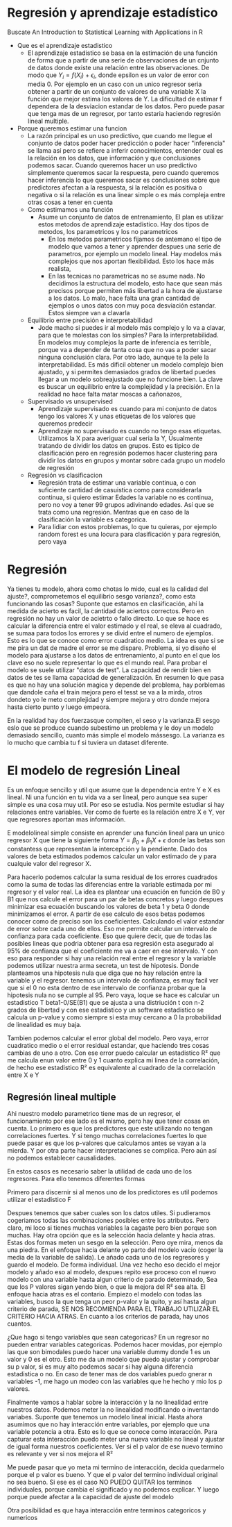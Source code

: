 # Regresión y aprendizaje estadístico

Buscate An Introduction to Statistical Learning with Applications in R

- Que es el aprendizaje estadistico
  - El aprendizaje estadistico se basa en la estimación de una función de forma que a partir de una serie de observaciones de un cnjunto de datos donde existe una relación entre las observaciones. De modo que $Y_i = f(X_i)+\epsilon_i$, donde epsilon es un valor de error con media 0. Por ejemplo en un caso con un unico regresor seria obtener a partir de un conjunto de valores de una variable X la función que mejor estima los valores de Y. La dificultad de estimar f dependera de la desviacion estandar de los datos. Pero puede pasar que tenga mas de un regresor, por tanto estaria haciendo regresión lineal multiple.
- Porque queremos estimar una funcion
  - La razón principal es un uso predictivo, que cuando me llegue el conjunto de datos poder hacer predicción o poder hacer "inferencia" se llama así pero se refiere a inferir conocimientos, entender cual es la relación en los datos, que información y que conclusiones podemos sacar. Cuando queremos hacer un uso predictivo simplemente queremos sacar la respuesta, pero cuando queremos hacer inferencia lo que queremos sacar es conclusiones sobre que predictores afectan a la respuesta, si la relación es positiva o negativa o si la relación es una linear simple o es más compleja entre otras cosas a tener en cuenta
  - Como estimamos una función
    - Asume un conjunto de datos de entrenamiento, El plan es utilizar estos metodos de aprendizaje estadistico. Hay dos tipos de metodos, los parametricos y los no parametricos
      - En los metodos parametricos fijamos de antemano el tipo de modelo que vamos a tener y aprender despues una serie de parametros, por ejemplo un modelo lineal. Hay modelos más complejos que nos aportan flexibilidad. Esto los hace más realista, 
      - En las tecnicas no parametricas no se asume nada. No decidimos la estructura del modelo, esto hace que sean más precisos porque permiten más libertad a la hora de ajustarse a los datos. Lo malo, hace falta una gran cantidad de ejemplos o unos datos con muy poca desviación estandar. Estos siempre van a clavarla 
  - Equilibrio entre precisión e interpretabilidad
    - Jode macho si puedes ir al modelo más complejo y lo va a clavar, para que te molestas con los simples? Para la interpretabilidad. En modelos muy complejos la parte de inferencia es terrible, porque va a depender de tanta cosa que no vas a poder sacar ninguna conclusión clara. Por otro lado, aunque te la pele la interpretabilidad. Es más dificil obtener un modelo complejo bien ajustado, y si permites demasiados grados de libertad puedes llegar a un modelo sobreajustado que no funcione bien. La clave es buscar un equilibrio entre la complejidad y la precisión. En la realidad no hace falta matar moscas a cañonazos,
  - Supervisado vs unsupervised
    - Aprendizaje supervisado es cuando para mi conjunto de datos tengo los valores X y unas etiquetas de los valores que queremos predecir
    - Aprendizaje no supervisado es cuando no tengo esas etiquetas. Utilizamos la X para averiguar cual seria la Y, Usualmente tratando de dividir los datos en grupos. Esto es tipico de clasificación pero en regresión podemos hacer clustering para dividir los datos en grupos y montar sobre cada grupo un modelo de regresión
  - Regresión vs clasificacion
    - Regresión trata de estimar una variable continua, o con suficiente cantidad de casuistica como para considerarla continua, si quiero estimar Edades la variable no es continua, pero no voy a tener 99 grupos adivinando edades. Así que se trata como una regresión.  Mentras que en caso de la clasificación la variable es categorica.
    - Para lidiar con estos problemas, lo que tu quieras, por ejemplo random forest es una locura para clasificación y para regresión, pero vaya

# Regresión

  Ya tienes tu modelo, ahora como chotas lo mido, cual es la calidad del ajuste?, comprometemos el equilibrio sesgo varianza?, como esta funcionando las cosas?
  Suponte que estamos en clasificación, ahí la medida de acierto es facil, la cantidad de aciertos correctos. Pero en regresión no hay un valor de acietrto o fallo directo. Lo que se hace es calcular la diferencia entre el valor estimado y el real, se eleva al cuadrado, se sumaa para todos los errores y se divid entre el numero de ejemplos. Esto es lo que se conoce como error cuadratico medio. La idea es que si se me pira un dat de madre el error se me dispare. Problema, si yo diseño el modelo para ajustarse a los datos de entrenamiento, al punto en el que los clave eso no suele representar lo que es el mundo real. Para probar el modelo se suele utilizar "datos de test". La capacidad de rendir bien en datos de tes se llama capacidad de generalización.  En resumen lo que pasa es que no hay una solución magica y depende del problema, hay porblemas que dandole caña el train mejora pero el tesst se va a la mirda, otros dondeto yo le meto complejidad y siempre mejora y otro donde mejora hasta cierto punto y luego empeora. 

  En la realidad hay dos fuerzasque compiten, el seso y la varianza.El sesgo eslo que se produce cuando subestimo un problema y le doy un modelo demasiado sencillo, cuanto más simple el modelo mássesgo. La varianza es lo mucho que cambia tu f si tuviera un dataset diferente. 

# El modelo de regresión Lineal

Es un enfoque sencillo y util que asume que la dependencia entre Y e X es lineal. Ni una función en tu vida va a ser lineal, pero aunque sea super simple es una cosa muy util. Por eso se estudia. Nos permite estudiar si hay relaciones entre variables. Ver como de fuerte es la relación entre X e Y, ver que regresores aportan mas información.

E modelolineal simple consiste en aprender una función lineal para un unico regresor X que tiene la siguiente forma $Y = {\beta}_0 + {\beta}_1X + \epsilon$ donde las betas son constantess que representan la intercepción y la pendiente. Dado dos valores de beta estimados podemos calcular un valor estimado de y para cualquie valor del regresor X.

Para hacerlo podemos calcular la suma residual de los errores cuadrados como la suma de todas las diferencias entre la variable estimada por mi regresor y el valor real. La idea es plantear una ecuación en función de B0 y B1 que nos calcule el error para un par de betas concretos y luego despues minimizar esa ecuación buscando los valores de beta 1 y beta 0 donde minimizamos el error. A partir de ese calculo de esos betas podemos conocer como de preciso son los coeficientes. Calculando el valor estandar de error sobre cada uno de ellos. Eso me permite calcular un intervalo de confianza para cada coeficiente. Eso que quiere decir, que de todas las posibles lineas que podria obtener para esa regresión esta asegurado al 95% de confianza que el coeficiente me va a caer en ese intervalo. Y con eso para responder si hay una relación real entre el regresor y la variable podemos utilizar nuestra arma secreta, un test de hipotesis. Donde planteamos una hipotesis nula que diga que no hay relación entre la variable y el regresor. tenemos un intervalo de confianza, es muy facil ver que si el 0 no esta dentro de ese intervalo de confianza probar que la hipotesis nula no se cumple al 95. Pero vaya, loque se hace es calcular un estadistico T beta1-0/SE(B1) que se ajusta a una distriución t con n-2 grados de libertad  y con ese estadistico y un software estadistico se calcula un p-value y como siempre si esta muy cercano a 0 la probabilidad de linealidad es muy baja.

Tambien podemos calcular el error global del modelo. Pero vaya, error cuadratico medio o el error residual estandar, que haciendo tres cosas cambias de uno a otro. Con ese error puedo calcular un estadistico R² que me calcula enun valor entre 0 y 1 cuanto explica mi linea de la correlación, de hecho ese estadistico R² es equivalente al cuadrado de la correlación entre X e Y

## Regresión lineal multiple

Ahi nuestro modelo parametrico tiene mas de un regresor, el funcionamiento por ese lado es el mismo, pero hay que tener cosas en cuenta. Lo primero es que los predictores que este utilizando no tengan correlaciones fuertes. Y si tengo muchas correlaciones fuertes lo que puede pasar es que los p-valores que calculamos antes se vayan a la mierda. Y por otra parte hacer interpretaciones se complica. Pero aún así no podemos establecer causalidades. 

En estos casos es necesario saber la utilidad de cada uno de los regresores. Para ello tenemos diferentes formas

Primero para discernir si al menos uno de los predictores es util podemos utilizar el estadistico F

Despues tenemos que saber cuales son los datos utiles. Si pudieramos cogeriamos todas las combinaciones posibles entre los atributos. Pero claro, mi loco si tienes muchas variables la cagaste pero bien porque son muchas. Hay otra opción que es la selección hacia delante y hacia atras. Estas dos formas meten un sesgo en la selección. Pero oye mira, menos da una piedra. En el enfoque hacia delante yo parto del modelo vacio (coger la media de la variable de salida). Le añado cada uno de los regresores y guardo el modelo. De forma individual. Una vez hecho eso decido el mejor modelo y añado eso al modelo, despues repito ese proceso con el nuevo modelo con una variable hasta algun criterio de parado determinado, Sea que los P valores sigan yendo bien, o que la mejora del R² sea alta. El enfoque hacia atras es el contario. Empiezo el modelo con todas las variables, busco la que tenga un peor p-valor y la quito, y así hasta algun criterio de parada, SE NOS RECOMIENDA PARA EL TRABAJO UTILIZAR EL CRITERIO HACIA ATRAS. En cuanto a los criterios de parada, hay unos cuantos. 

¿Que hago si tengo variables que sean categoricas? En un regresor no pueden entrar variables categoricas. Podemos hacer movidas, por ejemplo las que son bimodales puedo hacer una variable dummy donde 1 es un valor y 0 es el otro. Esto me da un modelo que puedo ajustar y comprobar su p valor, si es muy alto podemos sacar si hay alguna diferencia estadistica o no. En caso de tener mas de dos variables puedo gnerar n variables -1, me hago un modeo con las variables que he hecho y mio los p valores. 

Finalmente vamos a hablar sobre la interacción y la no linealidad entre nuestros datos. Podemos meter la no linealidad modificando o inventando variabes. Suponte que tenemos un modelo lineal inicial. Hasta ahora asumimos que no hay interacción entre variables, por ejemplo que una variable potencia a otra. Esto es lo que se conoce como interacción. Para capturar esta interacción puedo meter una nueva variable no lineal y ajustar de igual forma nuestros coeficientes. Ver si el p valor de ese nuevo termino es relevante y ver si nos mejora el R²

Me puede pasar que yo meta mi termino de interacción, decida quedarmelo porque el p valor es bueno. Y que el p valor  del termino individual original no sea bueno. Si ese es el caso NO PUEDO QUITAR los terminos individuales, porque cambia el significado y no podemos explicar. Y luego porque puede afectar a la capacidad de ajuste del modelo 

Otra posibilidad es que haya interacción entre terminos categoricos y numericos 